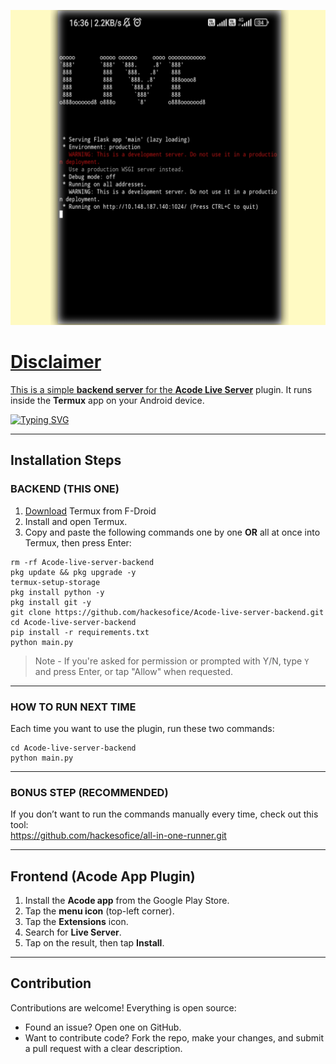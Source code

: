 <p align="centre">
  <a href="">
  <img src="https://raw.githubusercontent.com/hackesofice/Z/refs/heads/main/Live-Server-backend/Live.jpg" alt="Live server img">
</p>
    
# Disclaimer

This is a simple **backend server** for the **<a href="https://acode.app/plugin/liveserver">Acode Live Server</a>** plugin. It runs inside the **Termux** app on your Android device.

[![Typing SVG](https://readme-typing-svg.demolab.com?font=Fira+Code&weight=700&duration=4000&pause=1000&center=true&vCenter=true&width=435&lines=HEY+DEAR+WELCOME+TO+THE+REPOSITORY+;PLEASE+DON'T+FORGET+TO+STAR+%E2%AD%90+US;REPORT+FOR+ANY+ISSUES+;FOLLOW+US+ON+YOUTUBE;USE+100%+FREE+)](https://git.io/typing-svg)

---

## Installation Steps

### BACKEND (THIS ONE)

1. <a href="https://f-droid.org/repo/com.termux_1000.apk">Download</a> Termux from F-Droid  
2. Install and open Termux.  
3. Copy and paste the following commands one by one **OR** all at once into Termux, then press Enter:

```
rm -rf Acode-live-server-backend
pkg update && pkg upgrade -y
termux-setup-storage
pkg install python -y
pkg install git -y
git clone https://github.com/hackesofice/Acode-live-server-backend.git
cd Acode-live-server-backend
pip install -r requirements.txt
python main.py
```

> Note - If you're asked for permission or prompted with Y/N, type `Y` and press Enter, or tap "Allow" when requested.

---

### HOW TO RUN NEXT TIME

Each time you want to use the plugin, run these two commands:

```
cd Acode-live-server-backend
python main.py
```

---

### BONUS STEP (RECOMMENDED)

If you don’t want to run the commands manually every time, check out this tool:  
<a href="https://github.com/hackesofice/all-in-one-runner.git">https://github.com/hackesofice/all-in-one-runner.git</a>

---

## Frontend (Acode App Plugin)

1. Install the **Acode app** from the Google Play Store.  
2. Tap the **menu icon** (top-left corner).  
3. Tap the **Extensions** icon.  
4. Search for **Live Server**.  
5. Tap on the result, then tap **Install**.

---

## Contribution

Contributions are welcome! Everything is open source:  
- Found an issue? Open one on GitHub.  
- Want to contribute code? Fork the repo, make your changes, and submit a pull request with a clear description.
